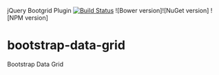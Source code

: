 jQuery Bootgrid Plugin [![Build Status](https://travis-ci.org/NovaCreatorSoftware/bootstrap-data-grid.svg?branch=master)](https://travis-ci.org/NovaCreatorSoftware/bootstrap-data-grid) ![Bower version]![NuGet version] ![NPM version]

# bootstrap-data-grid
Bootstrap Data Grid
